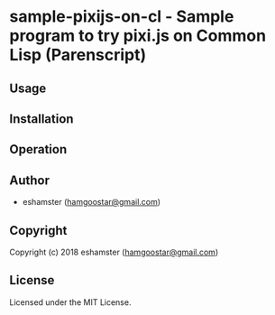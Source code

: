 # sample-pixijs-on-cl - Sample program to try pixi.js on Common Lisp (Parenscript)

## Usage

## Installation

## Operation

## Author

* eshamster (hamgoostar@gmail.com)

## Copyright

Copyright (c) 2018 eshamster (hamgoostar@gmail.com)

## License

Licensed under the MIT License.

